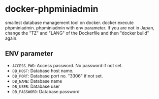 # docker-phpminiadmin
smallest database management tool on docker.
docker execute phpminiadmin.
phpminiadmin with env parameter.
If you are not in Japan, change the "TZ" and "LANG" of the Dockerfile and then "docker build" again.
## ENV parameter
* `ACCESS_PWD`: Access password. No password if not set.
* `DB_HOST`: Database host name.
* `DB_PORT`: Database port no. "3306" if not set.
* `DB_NAME`: Database name
* `DB_USER`: Database user
* `DB_PASSWORD`: Database password
